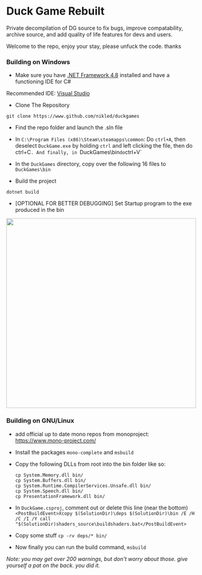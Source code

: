 # Duck Game Rebuilt
Private decompilation of DG source to fix bugs, improve compatability, archive source, and add quality of life features for devs and users.

Welcome to the repo, enjoy your stay, please unfuck the code. thanks


### Building on Windows

* Make sure you have [.NET Framework 4.8](https://dotnet.microsoft.com/en-us/download/dotnet-framework/net48) installed and have a functioning IDE for C#

Recommended IDE: [Visual Studio](https://docs.microsoft.com/en-us/visualstudio/install/install-visual-studio?view=vs-2022)

* Clone The Repository
```
git clone https://www.github.com/nikled/duckgames
```

* Find the repo folder and launch the .sln file

* In `C:\Program Files (x86)\Steam\steamapps\common`: Do `ctrl+A`, then deselect `DuckGame.exe` by holding `ctrl` and left clicking the file, then do ctrl+C`. And finally, in `DuckGames\bin` do `ctrl+V`

* In the `DuckGames` directory, copy over the following 16 files to `DuckGames\bin`

* Build the project
```
dotnet build
```

* \[OPTIONAL FOR BETTER DEBUGGING\] Set Startup program to the exe produced in the bin

<img src="https://user-images.githubusercontent.com/22122579/182766499-9b46ee7a-1291-4fbc-8c3e-7d7467ab8411.png" width="500">

### Building on GNU/Linux

* add official up to date mono repos from monoproject: https://www.mono-project.com/

* Install the packages `mono-complete` and `msbuild`

<!--* TODO FIX for now just temporarily add the Presentationframework nuget (you may need dotent sdk from microsoft (or you may need to download it fom questionable sources)): https://www.nuget.org/packages/PresentationFramework/ So pretty much just download the DLL and put it in the bin folder.-->

* Copy the following DLLs from root into the bin folder like so:
  ```
  cp System.Memory.dll bin/
  cp System.Buffers.dll bin/
  cp System.Runtime.CompilerServices.Unsafe.dll bin/
  cp System.Speech.dll bin/
  cp PresentationFramework.dll bin/
  ```
  
* In `DuckGame.csproj`, comment out or delete this line (near the bottom) `<PostBuildEvent>Xcopy $(SolutionDir)\deps $(SolutionDir)\bin /E /H /C /I /Y
call "$(SolutionDir)shaders_source\buildshaders.bat</PostBuildEvent>`

* Copy some stuff `cp -rv deps/* bin/`

* Now finally you can run the build command, `msbuild`

_Note: you may get over 200 warnings, but don't worry about those. give yourself a pat on the back. you did it._
